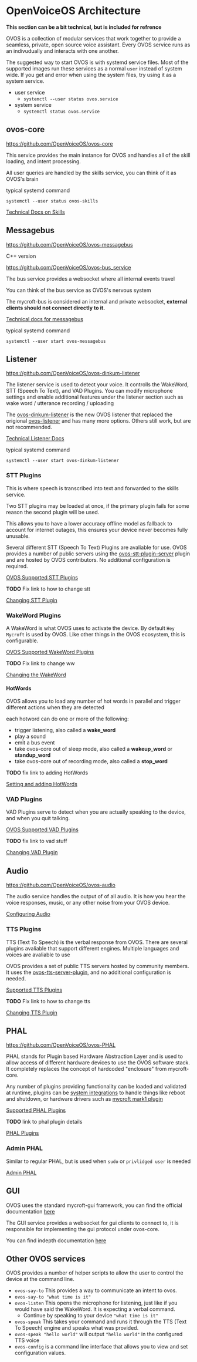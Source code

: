 # OpenVoiceOS Architecture
**This section can be a bit technical, but is included for refrence**

OVOS is a collection of modular services that work together to provide a seamless, private, open source voice assistant.  Every OVOS service runs as an indivudually and interacts with one another.

The suggested way to start OVOS is with systemd service files.  Most of the supported images run these services as a normal `user` instead of system wide.  If you get and error when using the system files, try using it as a system service.

- user service
  - `systemctl --user status ovos.service`
- system service
  - `systemctl status ovos.service`

## ovos-core
https://github.com/OpenVoiceOS/ovos-core

This service provides the main instance for OVOS and handles all of the skill loading, and intent processing.

All user queries are handled by the skills service, you can think of it as OVOS's brain

typical systemd command

`systemctl --user status ovos-skills`

[Technical Docs on Skills](https://openvoiceos.github.io/ovos-technical-manual/skills_service/)

## Messagebus
https://github.com/OpenVoiceOS/ovos-messagebus

C++ version

https://github.com/OpenVoiceOS/ovos-bus_service

The bus service provides a websocket where all internal events travel

You can think of the bus service as OVOS's nervous system

The mycroft-bus is considered an internal and private websocket, **external clients should not connect directly to it.**

[Technical docs for messagebus](https://openvoiceos.github.io/ovos-technical-manual/bus_service/)

typical systemd command

`systemctl --user start ovos-messagebus`

## Listener
https://github.com/OpenVoiceOS/ovos-dinkum-listener

The listener service is used to detect your voice.  It controlls the WakeWord, STT (Speech To Text), and VAD Plugins.  You can modify microphone settings and enable additional features under the listener section such as wake word / utterance recording / uploading

The [ovos-dinkum-listener](https://github.com/OpenVoiceOS/ovos-dinkum-listener) is the new OVOS listener that replaced the origional [ovos-listener](https://github.com/OpenVoiceOS/ovos-listener) and has many more options.  Others still work, but are not recommended.

[Technical Listener Docs](https://openvoiceos.github.io/ovos-technical-manual/speech_service/)

typical systemd command

`systemctl --user start ovos-dinkum-listener`

### STT Plugins

This is where speech is transcribed into text and forwarded to the skills service.

Two STT plugins may be loaded at once, if the primary plugin fails for some reason the second plugin will be used.

This allows you to have a lower accuracy offline model as fallback to account for internet outages, this ensures your device never becomes fully unusable.

Several different STT (Speech To Text) Plugins are avaliable for use.  OVOS provides a number of public servers using the [ovos-stt-plugin-server](https://github.com/OpenVoiceOS/ovos-stt-plugin-server) plugin and are hosted by OVOS contributors.  No additional configuration is required.

[OVOS Supported STT Plugins](https://github.com/orgs/OpenVoiceOS/repositories?q=ovos-stt-plugin&type=all&language=&sort=)

**TODO** Fix link to how to change stt

[Changing STT Plugin](stt-plugins.md)

### WakeWord Plugins

A WakeWord is what OVOS uses to activate the device.  By default `Hey Mycroft` is used by OVOS.  Like other things in the OVOS ecosystem, this is configurable.

[OVOS Supported WakeWord Plugins](https://github.com/orgs/OpenVoiceOS/repositories?q=ovos-ww-plugin&type=all&language=&sort=)

**TODO** Fix link to change ww

[Changing the WakeWord](change-ww.md)

#### HotWords

OVOS allows you to load any number of hot words in parallel and trigger different actions when they are detected

each hotword can do one or more of the following:

  - trigger listening, also called a **wake_word**
  - play a sound
  - emit a bus event
  - take ovos-core out of sleep mode, also called a **wakeup_word** or **standup_word**
  - take ovos-core out of recording mode, also called a **stop_word**

**TODO** fix link to adding HotWords

[Setting and adding HotWords](setting-HotWords.md)

### VAD Plugins

VAD Plugins serve to detect when you are actually speaking to the device, and when you quit talking.

[OVOS Supported VAD Plugins](https://github.com/orgs/OpenVoiceOS/repositories?q=ovos-vad-plugin&type=all&language=&sort=)

**TODO** fix link to vad stuff

[Changing VAD Plugin](Change_VAD_Plugin.md)

## Audio

https://github.com/OpenVoiceOS/ovos-audio

The audio service handles the output of of all audio. It is how you hear the voice responses, music, or any other noise from your OVOS device.

[Configuring Audio](audio_conf.md)

### TTS Plugins

TTS (Text To Speech) is the verbal response from OVOS.  There are several plugins avaliable that support different engines.  Multiple languages and voices are avaliable to use

OVOS provides a set of public TTS servers hosted by community members.  It uses the [ovos-tts-server-plugin](https://github.com/OpenVoiceOS/ovos-tts-server-plugin), and no additional configuration is needed.

[Supported TTS Plugins](https://github.com/orgs/OpenVoiceOS/repositories?q=ovos-tts-plugin&type=all&language=&sort=)

**TODO** Fix link to how to change tts

[Changing TTS Plugin](change-tts.md)

## PHAL

https://github.com/OpenVoiceOS/ovos-PHAL

PHAL stands for Plugin based Hardware Abstraction Layer and is used to allow access of different hardware devices to use the OVOS software stack.  It completely replaces the
concept of hardcoded "enclosure" from mycroft-core.

Any number of plugins providing functionality can be loaded and validated at runtime, plugins can
be [system integrations](https://github.com/OpenVoiceOS/ovos-PHAL-plugin-system) to handle things like reboot and
shutdown, or hardware drivers such as [mycroft mark1 plugin](https://github.com/OpenVoiceOS/ovos-PHAL-plugin-mk1)

[Supported PHAL Plugins](https://github.com/orgs/OpenVoiceOS/repositories?q=ovos-phal-plugin&type=all&language=&sort=)

**TODO** link to phal plugin details

[PHAL Plugins](phal-plugins.md)

### Admin PHAL

Similar to regular PHAL, but is used when `sudo` or `privlidged user` is needed

[Admin PHAL](admin-phal.md)

## GUI
OVOS uses the standard mycroft-gui framework, you can find the official documentation [here](https://mycroft-ai.gitbook.io/docs/skill-development/displaying-information/mycroft-gui)

The GUI service provides a websocket for gui clients to connect to, it is responsible for implementing the gui protocol under ovos-core.

You can find indepth documentation [here](https://openvoiceos.github.io/ovos-technical-manual/gui_service/)

## Other OVOS services

OVOS provides a number of helper scripts to allow the user to control the device at the command line.

- `ovos-say-to`  This provides a way to communicate an intent to ovos.
- `ovos-say-to "what time is it"`
- `ovos-listen`  This opens the microphone for listening, just like if you would have said the WakeWord.  It is expecting a verbal command.
  - Continue by speaking to your device `"what time is it"`
- `ovos-speak`  This takes your command and runs it through the TTS (Text To Speech) engine and speaks what was provided.
- `ovos-speak "hello world"` will output `"hello world"` in the configured TTS voice
- `ovos-config` is a command line interface that allows you to view and set configuration values.
